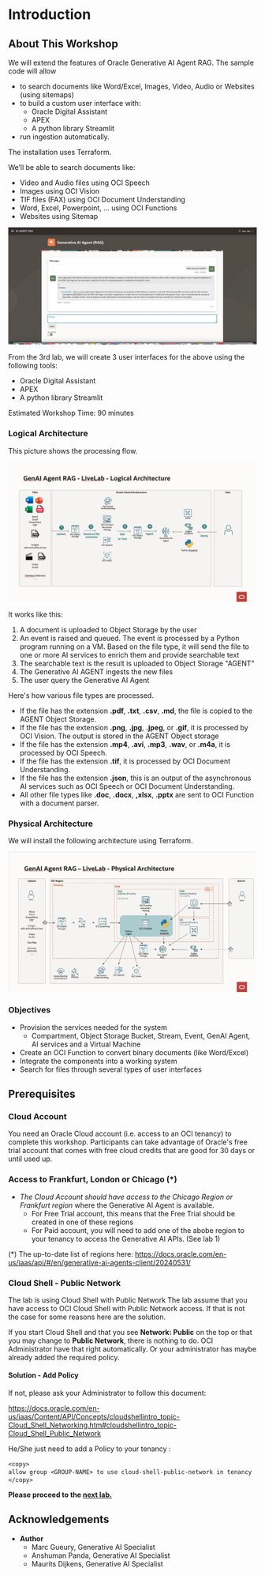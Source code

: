 
# Introduction

## About This Workshop
We will extend the features of Oracle Generative AI Agent RAG. The sample code will allow 
- to search documents like Word/Excel, Images, Video, Audio or Websites (using sitemaps)
- to build a custom user interface with: 
    - Oracle Digital Assistant
    - APEX
    - A python library Streamlit  
- run ingestion automatically.

The installation uses Terraform.

We’ll be able to search documents like:
- Video and Audio files using OCI Speech
- Images using OCI Vision
- TIF files (FAX) using OCI Document Understanding
- Word, Excel, Powerpoint, ... using OCI Functions
- Websites using Sitemap 

![Screenshot](images/when-was-jazz-created.png)

From the 3rd lab, we will create 3 user interfaces for the above using the following tools:
- Oracle Digital Assistant
- APEX
- A python library Streamlit  
  
Estimated Workshop Time: 90 minutes

### Logical Architecture

This picture shows the processing flow.

![Architecture](images/logical-architecture.png)

It works like this:
1. A document is uploaded to Object Storage by the user
1. An event is raised and queued. The event is processed by a Python program running on a VM. Based on the file type, it will send the file to one or more AI services to enrich them and provide searchable text
1. The searchable text is the result is uploaded to Object Storage "AGENT"
1. The Generative AI AGENT ingests the new files
1. The user query the Generative AI Agent

Here's how various file types are processed.

- If the file has the extension **.pdf**, **.txt**, **.csv**, **.md**, the file is copied to the AGENT Object Storage.
- If the file has the extension **.png**, **.jpg**, **.jpeg**, or **.gif**, it is processed by OCI Vision. The output is stored in the AGENT Object storage 
- If the file has the extension **.mp4**, **.avi**, **.mp3**, **.wav**, or **.m4a**, it is processed by OCI Speech.
- If the file has the extension **.tif**, it is processed by OCI Document Understanding.
- If the file has the extension **.json**, this is an output of the asynchronous AI services such as OCI Speech or OCI Document Understanding. 
- All other file types like **.doc**, **.docx**, **,xlsx**, **.pptx** are sent to OCI Function with a document parser.

### Physical Architecture

We will install the following architecture using Terraform.

![Integration](images/physical-architecture.png)

### Objectives

- Provision the services needed for the system
    - Compartment, Object Storage Bucket, Stream, Event, GenAI Agent, AI services and a Virtual Machine
- Create an OCI Function to convert binary documents (like Word/Excel)
- Integrate the components into a working system
- Search for files through several types of user interfaces

## Prerequisites
### Cloud Account
You need an Oracle Cloud account (i.e. access to an OCI tenancy) to complete this workshop. Participants can take advantage of Oracle's free trial account that comes with free cloud credits that are good for 30 days or until used up. 

### Access to Frankfurt, London or Chicago (*)
- *The Cloud Account should have access to the Chicago Region or Frankfurt region* where the Generative AI Agent is available.
    - For Free Trial account, this means that the Free Trial should be created in one of these regions
    - For Paid account, you will need to add one of the abobe region to your tenancy to access the Generative AI APIs. (See lab 1) 

(*) The up-to-date list of regions here: https://docs.oracle.com/en-us/iaas/api/#/en/generative-ai-agents-client/20240531/ 

### Cloud Shell - Public Network

The lab is using Cloud Shell with Public Network
The lab assume that you have access to OCI Cloud Shell with Public Network access.
If that is not the case for some reasons here are the solution.

If you start Cloud Shell and that you see **Network: Public** on the top or that you may change to **Public Network**, there is nothing to do.
OCI Administrator have that right automatically. Or your administrator has maybe already added the required policy.

#### Solution - Add Policy

If not, please ask your Administrator to follow this document:

https://docs.oracle.com/en-us/iaas/Content/API/Concepts/cloudshellintro_topic-Cloud_Shell_Networking.htm#cloudshellintro_topic-Cloud_Shell_Public_Network

He/She just need to add a Policy to your tenancy :

```
<copy>
allow group <GROUP-NAME> to use cloud-shell-public-network in tenancy
</copy>
```

**Please proceed to the [next lab.](#next)**

## Acknowledgements 

- **Author**
    - Marc Gueury, Generative AI Specialist
    - Anshuman Panda, Generative AI Specialist
    - Maurits Dijkens, Generative AI Specialist